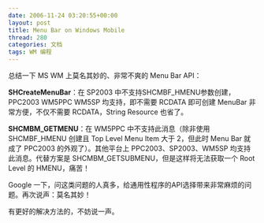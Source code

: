 ```yaml
---
date: 2006-11-24 03:20:55+00:00
layout: post
title: Menu Bar on Windows Mobile
thread: 280
categories: 文档
tags: WM 编程
---
```


总结一下 MS WM 上莫名其妙的、非常不爽的 Menu Bar API：  
  
  
**SHCreateMenuBar**：在 SP2003 中不支持SHCMBF_HMENU参数创建，PPC2003 WM5PPC WM5SP 均支持，即不需要 RCDATA 即可创建 MenuBar 非常方便，不仅不需要 RCDATA，String Resource 也省了。  
  
**SHCMBM_GETMENU**：在 WM5PPC 中不支持此消息（除非使用 SHCMBF_HMENU 创建且 Top Level Menu Item 大于 2，但此时 Menu Bar 就成了 PPC2003 的外观了）。其他平台上 PPC2003、SP2003、WM5SP 均支持此消息。代替方案是 SHCMBM_GETSUBMENU，但是这样将无法获取一个 Root Level 的 HMENU，痛苦！  
  
Google 一下，问这类问题的人真多，给通用性程序的API选择带来非常麻烦的问题。再次说声：莫名其妙！  
  
有更好的解决方法的，不妨说一声。
